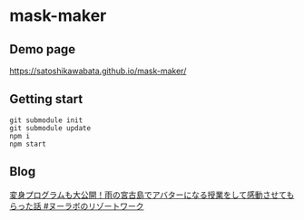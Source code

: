 # mask-maker

## Demo page

https://satoshikawabata.github.io/mask-maker/

## Getting start
```
git submodule init
git submodule update
npm i
npm start
```

## Blog

[変身プログラムも大公開！雨の宮古島でアバターになる授業をして感動させてもらった話 #ヌーラボのリゾートワーク](https://nulab.com/ja/blog/nulab/resort-work-2019-12-06-kawabata/)

